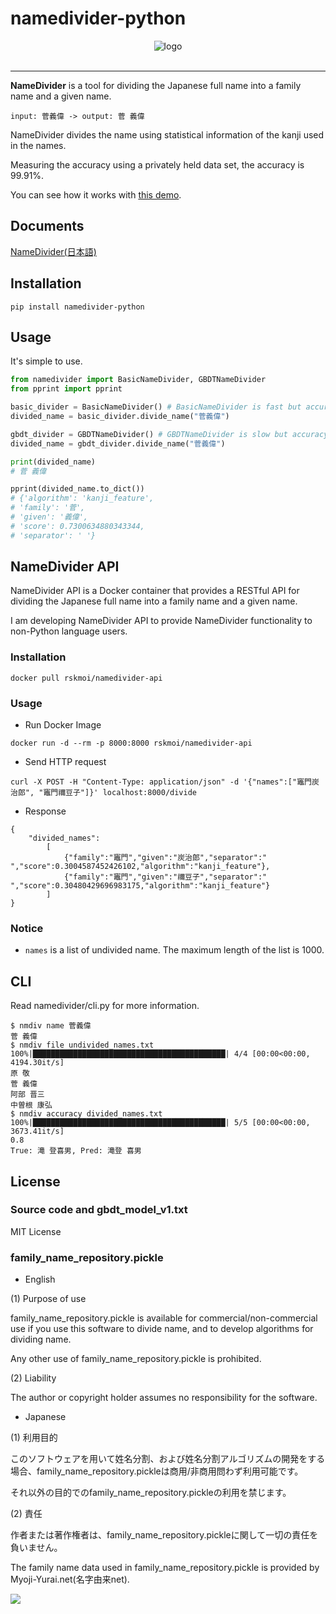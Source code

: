 # namedivider-python
<div align="center">
    <img src="https://user-images.githubusercontent.com/26462938/170857814-75d609ad-6c4a-48ed-98a6-318943521a2f.png" alt="logo"/>
</div>
<div align="center">
    <img src="https://badge.fury.io/py/namedivider-python.svg" alt=""/>
    <img src="https://img.shields.io/pypi/pyversions/namedivider-python.svg" alt=""/>
    <img src="https://github.com/rskmoi/namedivider-python/workflows/Python%20package/badge.svg" alt=""/>
</div>

---

**NameDivider** is a tool for dividing the Japanese full name into a family name and a given name.
```
input: 菅義偉 -> output: 菅 義偉
```

NameDivider divides the name using statistical information of the kanji used in the names.

Measuring the accuracy using a privately held data set, the accuracy is 99.91%.

You can see how it works with [this demo](https://share.streamlit.io/rskmoi/namedivider-python/examples/demo/example_streamlit.py "Demo").

## Documents

[NameDivider(日本語)](https://dune-fifth-da7.notion.site/NameDivider-9118f1a74ca545629dbbfa606a39ba0a "NameDivider")

## Installation
```
pip install namedivider-python
```

## Usage
It's simple to use.

```python
from namedivider import BasicNameDivider, GBDTNameDivider
from pprint import pprint

basic_divider = BasicNameDivider() # BasicNameDivider is fast but accuracy is 99.2%
divided_name = basic_divider.divide_name("菅義偉")

gbdt_divider = GBDTNameDivider() # GBDTNameDivider is slow but accuracy is 99.9%
divided_name = gbdt_divider.divide_name("菅義偉")

print(divided_name)
# 菅 義偉

pprint(divided_name.to_dict())
# {'algorithm': 'kanji_feature',
# 'family': '菅',
# 'given': '義偉',
# 'score': 0.7300634880343344,
# 'separator': ' '}
```

## NameDivider API

NameDivider API is a Docker container that provides a RESTful API for dividing the Japanese full name into a family name and a given name.

I am developing NameDivider API to provide NameDivider functionality to non-Python language users.

### Installation

```
docker pull rskmoi/namedivider-api
```

### Usage

- Run Docker Image

```
docker run -d --rm -p 8000:8000 rskmoi/namedivider-api
```

- Send HTTP request

```
curl -X POST -H "Content-Type: application/json" -d '{"names":["竈門炭治郎", "竈門禰豆子"]}' localhost:8000/divide
```

- Response

```
{
    "divided_names":
        [
            {"family":"竈門","given":"炭治郎","separator":" ","score":0.3004587452426102,"algorithm":"kanji_feature"},
            {"family":"竈門","given":"禰豆子","separator":" ","score":0.30480429696983175,"algorithm":"kanji_feature"}
        ]
}
```

### Notice

- `names` is a list of undivided name. The maximum length of the list is 1000.

## CLI
Read namedivider/cli.py for more information.
```
$ nmdiv name 菅義偉
菅 義偉
$ nmdiv file undivided_names.txt
100%|███████████████████████████████████████████| 4/4 [00:00<00:00, 4194.30it/s]
原 敬
菅 義偉
阿部 晋三
中曽根 康弘
$ nmdiv accuracy divided_names.txt
100%|███████████████████████████████████████████| 5/5 [00:00<00:00, 3673.41it/s]
0.8
True: 滝 登喜男, Pred: 滝登 喜男
```

## License

### Source code and gbdt_model_v1.txt
MIT License

### family_name_repository.pickle

- English

(1) Purpose of use

family_name_repository.pickle is available for commercial/non-commercial use if you use this software to divide name, and to develop algorithms for dividing name.

Any other use of family_name_repository.pickle is prohibited.

(2) Liability

The author or copyright holder assumes no responsibility for the software.

- Japanese

(1) 利用目的

このソフトウェアを用いて姓名分割、および姓名分割アルゴリズムの開発をする場合、family_name_repository.pickleは商用/非商用問わず利用可能です。

それ以外の目的でのfamily_name_repository.pickleの利用を禁じます。

(2) 責任

作者または著作権者は、family_name_repository.pickleに関して一切の責任を負いません。

The family name data used in family_name_repository.pickle is provided by Myoji-Yurai.net(名字由来net).

![](https://user-images.githubusercontent.com/26462938/170855242-84ec7418-b288-4b64-bbc2-4927776493bf.png)
